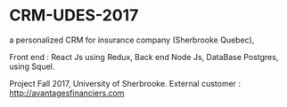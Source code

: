 # CRM-UDES-2017
a personalized CRM for insurance company (Sherbrooke Quebec),

Front end : React Js using Redux,
Back end Node Js, 
DataBase Postgres, using Squel.


Project Fall 2017, University of Sherbrooke.
External customer : http://avantagesfinanciers.com
